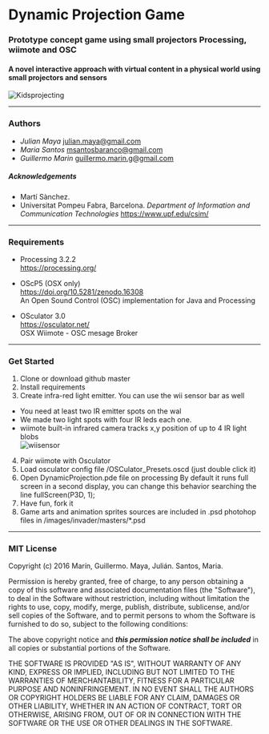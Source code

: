 # Dynamic Projection Game
### Prototype concept game using small projectors Processing, wiimote and OSC
#### A novel interactive approach with virtual content in a physical world using small projectors and sensors
![Kidsprojecting](https://github.com/mayait/Dynamic-Projection-Game-Processing/blob/master/images/readme/childs_projecting.png)
- - - -

###  Authors

* _Julian Maya_ julian.maya@gmail.com
* _Maria Santos_ msantosbaranco@gmail.com 
* _Guillermo Marin_ guillermo.marin.g@gmail.com  

##### Acknowledgements

* Martí Sànchez.
* Universitat Pompeu Fabra, Barcelona. _Department of Information and Communication Technologies_ https://www.upf.edu/csim/

- - - -  

###  Requirements

* Processing 3.2.2 		
  https://processing.org/	
  			
* OScP5 (OSX only) 				
  https://doi.org/10.5281/zenodo.16308		
  An Open Sound Control (OSC) implementation for Java and Processing
  
* OSculator 3.0			
  https://osculator.net/						
  OSX Wiimote - OSC mesage Broker

- - - -  

###  Get Started

1. Clone or download github master
2. Install requirements
3. Create infra-red light emitter. You can use the wii sensor bar as well
  * You need at least two IR emitter spots on the wal
  * We made two light spots with four IR leds each one.
  * wiimote built-in infrared camera tracks x,y position of up to 4 IR light blobs  
  ![wiisensor](https://github.com/mayait/Dynamic-Projection-Game-Processing/blob/master/images/readme/wiisensor.png)
4. Pair wiimote with Osculator
5. Load osculator config file /OSCulator_Presets.oscd (just double click it)
6. Open DynamicProjection.pde file on processing
 By default it runs full screen in a second display, you can change this behavior searching the line fullScreen(P3D, 1);
7. Have fun, fork it
8. Game arts and animation sprites sources are included in .psd photohop files in /images/invader/masters/*.psd

- - - -  

### MIT License

Copyright (c) 2016 Marín, Guillermo. Maya, Julián. Santos, Maria. 

Permission is hereby granted, free of charge, to any person obtaining a copy
of this software and associated documentation files (the "Software"), to deal
in the Software without restriction, including without limitation the rights
to use, copy, modify, merge, publish, distribute, sublicense, and/or sell
copies of the Software, and to permit persons to whom the Software is
furnished to do so, subject to the following conditions:

The above copyright notice and ***this permission notice shall be included*** in all
copies or substantial portions of the Software.

THE SOFTWARE IS PROVIDED "AS IS", WITHOUT WARRANTY OF ANY KIND, EXPRESS OR
IMPLIED, INCLUDING BUT NOT LIMITED TO THE WARRANTIES OF MERCHANTABILITY,
FITNESS FOR A PARTICULAR PURPOSE AND NONINFRINGEMENT. IN NO EVENT SHALL THE
AUTHORS OR COPYRIGHT HOLDERS BE LIABLE FOR ANY CLAIM, DAMAGES OR OTHER
LIABILITY, WHETHER IN AN ACTION OF CONTRACT, TORT OR OTHERWISE, ARISING FROM,
OUT OF OR IN CONNECTION WITH THE SOFTWARE OR THE USE OR OTHER DEALINGS IN THE
SOFTWARE.
